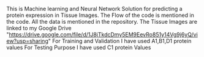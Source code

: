 This is Machine learning and Neural Network Solution for predicting a protein expression in Tissue Images.
The Flow of the code is mentioned in the code.
All the data is mentioned in the repository.
The Tissue Images are linked to my Google Drive "https://drive.google.com/file/d/1J8jTkdcDmy5EM9EevRo851y14Vg9j6yQ/view?usp=sharing"
For Training and Validation I have used A1,B1,D1 protein values
For Testing Purpose I have used C1 protein Values
